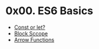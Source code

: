 # 0x00. ES6 Basics

* [Const or let?](./0-constants.js)
* [Block Sccope](./1-block-scoped.js)
* [Arrow Functions](./2-arrow.js)
  